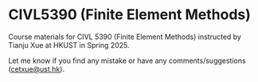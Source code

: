 # CIVL5390 (Finite Element Methods)

Course materials for CIVL 5390 (Finite Element Methods) instructed by Tianju Xue at HKUST in Spring 2025.

Let me know if you find any mistake or have any comments/suggestions (cetxue@ust.hk). 

